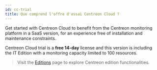 ```yaml
---
id: cc-trial
title: Que comprend l'offre d'essai Centreon Cloud ?
---
```


Get started with Centreon Cloud to benefit from the Centreon monitoring platform in a SaaS version, for an experience free of installation and maintenance constraints.

Centreon Cloud trial is a **free 14-day** license and this version is including the IT Edition with a monitoring capacity limited to 100 resources.

> Visit the [Editions](https://www.centreon.com/centreon-editions/) page to explore Centreon edition functionalities.

